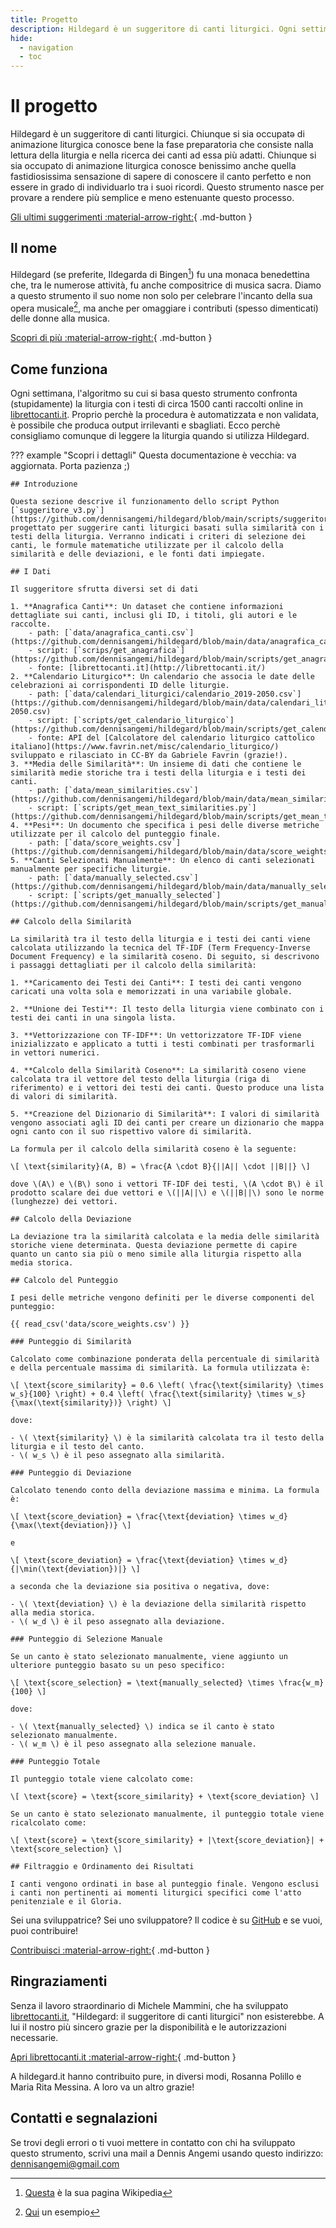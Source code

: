 ```yaml
---
title: Progetto
description: Hildegard è un suggeritore di canti liturgici. Ogni settimana trovi i canti suggeriti per la liturgia domenicale.
hide:
  - navigation
  - toc
---
```


# Il progetto
Hildegard è un suggeritore di canti liturgici. Chiunque si sia occupatə di animazione liturgica conosce bene la fase preparatoria che consiste nalla lettura della liturgia e nella ricerca dei canti ad essa più adatti. Chiunque si sia occupato di animazione liturgica conosce benissimo anche quella fastidiosissima sensazione di sapere di conoscere il canto perfetto e non essere in grado di individuarlo tra i suoi ricordi. Questo strumento nasce per provare a rendere più semplice e meno estenuante questo processo.

[Gli ultimi suggerimenti :material-arrow-right:](index.md){ .md-button }

## Il nome
Hildegard (se preferite, Ildegarda di Bingen[^1]) fu una monaca benedettina che, tra le numerose attività, fu anche compositrice di musica sacra. Diamo a questo strumento il suo nome non solo per celebrare l'incanto della sua opera musicale[^2], ma anche per omaggiare i contributi (spesso dimenticati) delle donne alla musica.

[Scopri di più :material-arrow-right:](https://it.wikipedia.org/wiki/Ildegarda_di_Bingen){ .md-button }

## Come funziona
Ogni settimana, l'algoritmo su cui si basa questo strumento confronta (stupidamente) la liturgia con i testi di circa 1500 canti raccolti online in [librettocanti.it](http://librettocanti.it/). Proprio perchè la procedura è automatizzata e non validata, è possibile che produca output irrilevanti e sbagliati. Ecco perchè consigliamo comunque di leggere la liturgia quando si utilizza Hildegard.

??? example "Scopri i dettagli"
    Questa documentazione è vecchia: va aggiornata. Porta pazienza ;)
    
    ## Introduzione

    Questa sezione descrive il funzionamento dello script Python [`suggeritore_v3.py`](https://github.com/dennisangemi/hildegard/blob/main/scripts/suggeritore_v3.py) progettato per suggerire canti liturgici basati sulla similarità con i testi della liturgia. Verranno indicati i criteri di selezione dei canti, le formule matematiche utilizzate per il calcolo della similarità e delle deviazioni, e le fonti dati impiegate.

    ## I Dati

    Il suggeritore sfrutta diversi set di dati

    1. **Anagrafica Canti**: Un dataset che contiene informazioni dettagliate sui canti, inclusi gli ID, i titoli, gli autori e le raccolte.
        - path: [`data/anagrafica_canti.csv`](https://github.com/dennisangemi/hildegard/blob/main/data/anagrafica_canti.csv)
        - script: [`scrips/get_anagrafica`](https://github.com/dennisangemi/hildegard/blob/main/scripts/get_anagrafica)
        - fonte: [librettocanti.it](http://librettocanti.it/)
    2. **Calendario Liturgico**: Un calendario che associa le date delle celebrazioni ai corrispondenti ID delle liturgie.
        - path: [`data/calendari_liturgici/calendario_2019-2050.csv`](https://github.com/dennisangemi/hildegard/blob/main/data/calendari_liturgici/calendario_2019-2050.csv)
        - script: [`scripts/get_calendario_liturgico`](https://github.com/dennisangemi/hildegard/blob/main/scripts/get_calendario_liturgico)
        - fonte: API del [Calcolatore del calendario liturgico cattolico italiano](https://www.favrin.net/misc/calendario_liturgico/) sviluppato e rilasciato in CC-BY da Gabriele Favrin (grazie!).
    3. **Media delle Similarità**: Un insieme di dati che contiene le similarità medie storiche tra i testi della liturgia e i testi dei canti.
        - path: [`data/mean_similarities.csv`](https://github.com/dennisangemi/hildegard/blob/main/data/mean_similarities.csv)
        - script: [`scripts/get_mean_text_similarities.py`](https://github.com/dennisangemi/hildegard/blob/main/scripts/get_mean_text_similarities.py)
    4. **Pesi**: Un documento che specifica i pesi delle diverse metriche utilizzate per il calcolo del punteggio finale.
        - path: [`data/score_weights.csv`](https://github.com/dennisangemi/hildegard/blob/main/data/score_weights.csv)
    5. **Canti Selezionati Manualmente**: Un elenco di canti selezionati manualmente per specifiche liturgie.
        - path: [`data/manually_selected.csv`](https://github.com/dennisangemi/hildegard/blob/main/data/manually_selected.csv)
        - script: [`scripts/get_manually_selected`](https://github.com/dennisangemi/hildegard/blob/main/scripts/get_manually_selected)

    ## Calcolo della Similarità

    La similarità tra il testo della liturgia e i testi dei canti viene calcolata utilizzando la tecnica del TF-IDF (Term Frequency-Inverse Document Frequency) e la similarità coseno. Di seguito, si descrivono i passaggi dettagliati per il calcolo della similarità:

    1. **Caricamento dei Testi dei Canti**: I testi dei canti vengono caricati una volta sola e memorizzati in una variabile globale.
      
    2. **Unione dei Testi**: Il testo della liturgia viene combinato con i testi dei canti in una singola lista.

    3. **Vettorizzazione con TF-IDF**: Un vettorizzatore TF-IDF viene inizializzato e applicato a tutti i testi combinati per trasformarli in vettori numerici. 

    4. **Calcolo della Similarità Coseno**: La similarità coseno viene calcolata tra il vettore del testo della liturgia (riga di riferimento) e i vettori dei testi dei canti. Questo produce una lista di valori di similarità.

    5. **Creazione del Dizionario di Similarità**: I valori di similarità vengono associati agli ID dei canti per creare un dizionario che mappa ogni canto con il suo rispettivo valore di similarità.

    La formula per il calcolo della similarità coseno è la seguente:

    \[ \text{similarity}(A, B) = \frac{A \cdot B}{||A|| \cdot ||B||} \]

    dove \(A\) e \(B\) sono i vettori TF-IDF dei testi, \(A \cdot B\) è il prodotto scalare dei due vettori e \(||A||\) e \(||B||\) sono le norme (lunghezze) dei vettori.

    ## Calcolo della Deviazione

    La deviazione tra la similarità calcolata e la media delle similarità storiche viene determinata. Questa deviazione permette di capire quanto un canto sia più o meno simile alla liturgia rispetto alla media storica.

    ## Calcolo del Punteggio

    I pesi delle metriche vengono definiti per le diverse componenti del punteggio:

    {{ read_csv('data/score_weights.csv') }}

    ### Punteggio di Similarità

    Calcolato come combinazione ponderata della percentuale di similarità e della percentuale massima di similarità. La formula utilizzata è:

    \[ \text{score_similarity} = 0.6 \left( \frac{\text{similarity} \times w_s}{100} \right) + 0.4 \left( \frac{\text{similarity} \times w_s}{\max(\text{similarity})} \right) \]

    dove:

    - \( \text{similarity} \) è la similarità calcolata tra il testo della liturgia e il testo del canto.
    - \( w_s \) è il peso assegnato alla similarità.

    ### Punteggio di Deviazione

    Calcolato tenendo conto della deviazione massima e minima. La formula è:

    \[ \text{score_deviation} = \frac{\text{deviation} \times w_d}{\max(\text{deviation})} \]

    e

    \[ \text{score_deviation} = \frac{\text{deviation} \times w_d}{|\min(\text{deviation})|} \]

    a seconda che la deviazione sia positiva o negativa, dove:

    - \( \text{deviation} \) è la deviazione della similarità rispetto alla media storica.
    - \( w_d \) è il peso assegnato alla deviazione.

    ### Punteggio di Selezione Manuale

    Se un canto è stato selezionato manualmente, viene aggiunto un ulteriore punteggio basato su un peso specifico:

    \[ \text{score_selection} = \text{manually_selected} \times \frac{w_m}{100} \]

    dove:

    - \( \text{manually_selected} \) indica se il canto è stato selezionato manualmente.
    - \( w_m \) è il peso assegnato alla selezione manuale.

    ### Punteggio Totale

    Il punteggio totale viene calcolato come:

    \[ \text{score} = \text{score_similarity} + \text{score_deviation} \]

    Se un canto è stato selezionato manualmente, il punteggio totale viene ricalcolato come:

    \[ \text{score} = \text{score_similarity} + |\text{score_deviation}| + \text{score_selection} \]

    ## Filtraggio e Ordinamento dei Risultati

    I canti vengono ordinati in base al punteggio finale. Vengono esclusi i canti non pertinenti ai momenti liturgici specifici come l'atto penitenziale e il Gloria.

Sei una sviluppatrice? Sei uno sviluppatore? Il codice è su [GitHub](https://github.com/dennisangemi/hildegard) e se vuoi, puoi contribuire!

[Contribuisci :material-arrow-right:](https://github.com/dennisangemi/hildegard){ .md-button }

## Ringraziamenti
Senza il lavoro straordinario di Michele Mammini, che ha sviluppato [librettocanti.it](https://www.librettocanti.it/), "Hildegard: il suggeritore di canti liturgici" non esisterebbe. A lui il nostro più sincero grazie per la disponibilità e le autorizzazioni necessarie.

[Apri librettocanti.it :material-arrow-right:](https://www.librettocanti.it/){ .md-button }

A hildegard.it hanno contribuito pure, in diversi modi, Rosanna Polillo e Maria Rita Messina. A loro va un altro grazie!

## Contatti e segnalazioni
Se trovi degli errori o ti vuoi mettere in contatto con chi ha sviluppato questo strumento, scrivi una mail a Dennis Angemi usando questo indirizzo: [dennisangemi@gmail.com](mailto:dennisangemi@gmail.com)

[^1]: [Questa](https://it.wikipedia.org/wiki/Ildegarda_di_Bingen) è la sua pagina Wikipedia 
[^2]: [Qui](https://www.youtube.com/watch?v=HYzPR0nwcmY) un esempio
